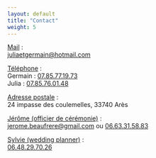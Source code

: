 ```yaml
---
layout: default
title: "Contact"
weight: 5
---
```


<u>Mail</u> :<br/>[juliaetgermain@hotmail.com](mailto:juliaetgermain@hotmail.com) 

<u>Téléphone</u> :<br/>Germain : [07.85.77.19.73](tel:+33785771973)<br/>Julia : [07.85.76.01.48](tel:+33785760148) 

<u>Adresse postale</u> :<br/>24 impasse des coulemelles, 33740 Arès

<u>Jérôme (officier de cérémonie)</u> :<br/>[jerome.beaufrere@gmail.com](mailto:jerome.beaufrere@gmail.com) ou [06.63.31.58.83](tel:+33663315983) 

<u>Sylvie (wedding planner)</u> :<br/>[06.48.29.70.26](tel:+33648297026) 
